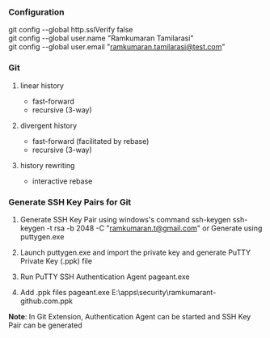 ### Configuration
git config --global http.sslVerify false  
git config --global user.name "Ramkumaran Tamilarasi"  
git config --global user.email "ramkumaran.tamilarasi@test.com"

### Git
1. linear history
    * fast-forward
    * recursive (3-way)
	
2. divergent history
    * fast-forward (facilitated by rebase)
    * recursive (3-way)

3. history rewriting
    * interactive rebase
    
    
### Generate SSH Key Pairs for Git
1. Generate SSH Key Pair using windows's command ssh-keygen
ssh-keygen -t rsa -b 2048 -C "ramkumaran.t@gmail.com"
or 
Generate using puttygen.exe

2. Launch puttygen.exe and import the private key and generate PuTTY Private Key (.ppk) file 

3. Run PuTTY SSH Authentication Agent pageant.exe

4. Add .ppk files 
pageant.exe E:\apps\security\ramkumarant-github.com.ppk

**Note**: In Git Extension, Authentication Agent can be started and SSH Key Pair can be generated
